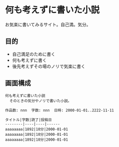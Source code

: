 # 何も考えずに書いた小説

お気楽に書いてみるサイト。自己満。気分。

## 目的

* 自己満足のために書く
* 何も考えずに書く
* 後先考えずその場のノリで気楽に書く

## 画面構成

```
何も考えずに書いた小説
  そのときの気分やノリで書いた小説。

作品数: nnn  字数: nnn  日時: 2000-01-01..2222-11-11

タイトル|字数|読了|投稿日
--------|----|----|------
aaaaaaaa|1892|10分|2000-01-01
aaaaaaaa|1892|10分|2000-01-01
aaaaaaaa|1892|10分|2000-01-01

```
